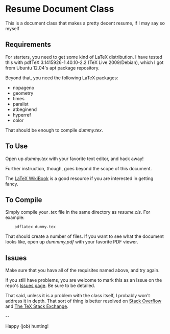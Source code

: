 Resume Document Class
=====================

This is a document class that makes a pretty decent resume, if I may say so myself

Requirements
------------

For starters, you need to get some kind of LaTeX distribution. I have tested this with pdfTeX 3.1415926-1.40.10-2.2 (TeX Live 2009/Debian), which I got from Ubuntu 12.04's apt package repository.

Beyond that, you need the following LaTeX packages:
*	nopageno
*	geometry
*	times
*	paralist
*	atbeginend
*	hyperref
*	color

That should be enough to compile *dummy.tex*.

To Use
------

Open up *dummy.tex* with your favorite text editor, and hack away!

Further instruction, though, goes beyond the scope of this document.

The [LaTeX WikiBook](https://en.wikibooks.org/wiki/LaTeX) is a good resource if you are interested in getting fancy.

To Compile
----------

Simply compile your *.tex* file in the same directory as *resume.cls*. For example:

		pdflatex dummy.tex

That should create a number of files. If you want to see what the document looks like, open up *dummmy.pdf* with your favorite PDF viewer.

Issues
------

Make sure that you have all of the requisites named above, and try again.

If you still have problems, you are welcome to mark this as an Issue on the repo's [Issues page](https://github.com/DeadDork/resume_document_class/issues). Be sure to be detailed.

That said, unless it is a problem with the class itself, I probably won't address it in depth. That sort of thing is better resolved on [Stack Overflow](http://stackoverflow.com/) and [The TeX Stack Exchange](http://tex.stackexchange.com).

--

Happy (job) hunting!
